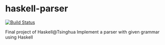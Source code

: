 # haskell-parser

[![Build Status](https://travis-ci.org/FakeCola/haskell-parser.svg?branch=master)](https://travis-ci.org/FakeCola/haskell-parser)

Final project of Haskell@Tsinghua
Implement a parser with given grammar using Haskell
